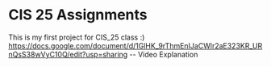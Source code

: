 # CIS 25 Assignments  

This is my first project for CIS_25 class :)
https://docs.google.com/document/d/1GlHK_9rThmEnIJaCWlr2aE323KR_URnQsS38wVyC10Q/edit?usp=sharing -- Video Explanation 
